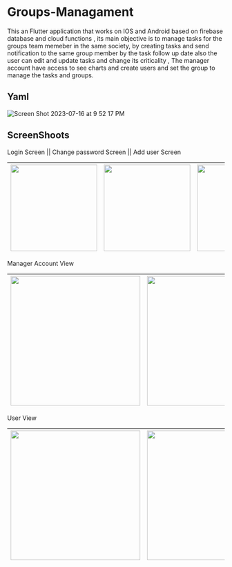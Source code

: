 # Groups-Managament

This an Flutter application that works on IOS and Android based on firebase database and cloud functions , its main objective is to manage tasks for the groups team memeber in the same society, by creating tasks and send notification  to the same group member
by the task follow up date also the user can edit and update tasks and change its criticality , The manager account have access to see charts and create users and set the group to manage the tasks and groups.

## Yaml
![Screen Shot 2023-07-16 at 9 52 17 PM](https://github.com/Mohamedihab29592/Groups-Managament/assets/64233832/15c5df0f-36c8-426f-836f-25f4581ba486)

## ScreenShoots

Login Screen || Change password Screen || Add user Screen

|<img src="https://github.com/Mohamedihab29592/Groups-Managament/assets/64233832/087adf74-87bb-4c05-95c2-9ba17eaa8fbd.jpeg" width="200"> | <img src="https://github.com/Mohamedihab29592/Groups-Managament/assets/64233832/c4be792d-ebe2-4dd4-bcb7-7e4843a52bc5.jpeg" width="200">|<img src="https://github.com/Mohamedihab29592/Groups-Managament/assets/64233832/34704d20-4823-4326-b61d-8fed9cd9b47b.jpeg" width="200">|
--- |---|---

Manager Account View

|<img src="https://github.com/Mohamedihab29592/Groups-Managament/assets/64233832/7ffff6a0-31b7-45ab-8b21-6ff415551ad7.jpeg" width="300"> | <img src="https://github.com/Mohamedihab29592/Groups-Managament/assets/64233832/d3ef4474-f8bc-454e-982d-cd7fe92b3c59.jpeg" width="300">|
--- |---|


User View

|<img src="https://github.com/Mohamedihab29592/Groups-Managament/assets/64233832/6586a96a-d31d-410c-b948-e54f93b51632jpeg" width="300"> | <img src="https://github.com/Mohamedihab29592/Groups-Managament/assets/64233832/f9ee2398-e571-4464-a651-022827ae77a4.jpeg" width="300">|<img src="https://github.com/Mohamedihab29592/Groups-Managament/assets/64233832/a71d270a-802a-470e-aa49-fb6f8a1f2f23.jpeg" width="300"> | <img src="https://github.com/Mohamedihab29592/Groups-Managament/assets/64233832/52698b0a-e90d-4819-ab5d-e9312fce98c0.jpeg" width="300"> |
--- |---|---|---

